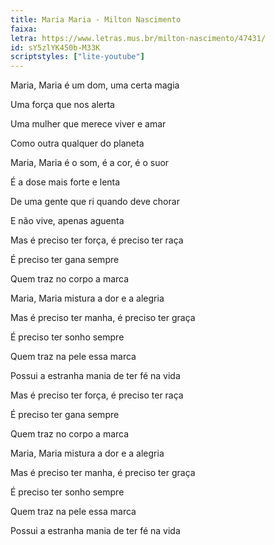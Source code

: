 ```yaml
---
title: Maria Maria - Milton Nascimento
faixa:
letra: https://www.letras.mus.br/milton-nascimento/47431/
id: sY5zlYK450b-M33K
scriptstyles: ["lite-youtube"]
---
```


Maria, Maria é um dom, uma certa magia

Uma força que nos alerta

Uma mulher que merece viver e amar

Como outra qualquer do planeta

Maria, Maria é o som, é a cor, é o suor

É a dose mais forte e lenta

De uma gente que ri quando deve chorar

E não vive, apenas aguenta

Mas é preciso ter força, é preciso ter raça

É preciso ter gana sempre

Quem traz no corpo a marca

Maria, Maria mistura a dor e a alegria

Mas é preciso ter manha, é preciso ter graça

É preciso ter sonho sempre

Quem traz na pele essa marca

Possui a estranha mania de ter fé na vida

Mas é preciso ter força, é preciso ter raça

É preciso ter gana sempre

Quem traz no corpo a marca

Maria, Maria mistura a dor e a alegria

Mas é preciso ter manha, é preciso ter graça

É preciso ter sonho sempre

Quem traz na pele essa marca

Possui a estranha mania de ter fé na vida
